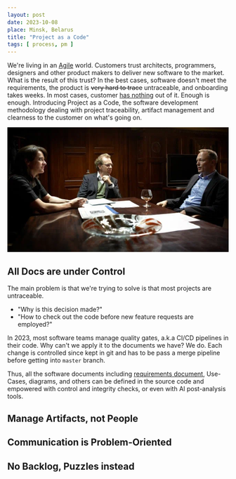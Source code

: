 ```yaml
---
layout: post
date: 2023-10-08
place: Minsk, Belarus
title: "Project as a Code"
tags: [ process, pm ]
---
```


We're living in an [Agile](https://www.yegor256.com/2016/07/11/mistakes-in-agile-manifesto.html) world.
Customers trust architects, programmers, designers and other product makers to deliver new software
to the market.
What is the result of this trust?
In the best cases, software doesn't meet the requirements,
the product is ~~very hard to trace~~ untraceable,
and onboarding takes weeks.
In most cases, customer [has nothing](https://www.yegor256.com/2017/11/21/trust-pay-lose.html) out of it.
Enough is enough.
Introducing Project as a Code, the software development methodology dealing with
project traceability, artifact management and clearness to the customer on what's going on.

<!--more-->

<img src="/assets/images/2023/10/forbrydelsen-board.png">

## All Docs are under Control

The main problem is that we're trying to solve is that most projects
are untraceable.

* "Why is this decision made?"
* "How to check out the code before new feature requests are employed?"

In 2023, most software teams manage quality gates, a.k.a CI/CD pipelines
in their code.
Why can't we apply it to the documents we have?
We do.
Each change is controlled since kept in git and has to be pass
a merge pipeline before getting into `master` branch.

Thus, all the software documents including 
[requirements document](https://www.yegor256.com/2015/11/10/ten-mistakes-in-specs.html),
Use-Cases, diagrams, and others can be defined in the source code
and empowered with control and integrity checks,
or even with AI post-analysis tools.

## Manage Artifacts, not People

## Communication is Problem-Oriented

## No Backlog, Puzzles instead
